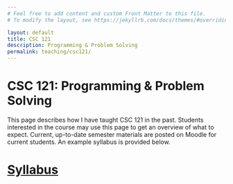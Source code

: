 ```yaml
---
# Feel free to add content and custom Front Matter to this file.
# To modify the layout, see https://jekyllrb.com/docs/themes/#overriding-theme-defaults

layout: default
title: CSC 121
description: Programming & Problem Solving
permalink: teaching/csc121/
---
```


# CSC 121: Programming & Problem Solving

This page describes how I have taught CSC 121 in the past. Students interested in the course may use this page to get an overview of what to expect. Current, up-to-date semester materials are posted on Moodle
for current students. An example syllabus is provided below.

# [Syllabus](./CSC_121_Fall2024_syllabus.pdf)

